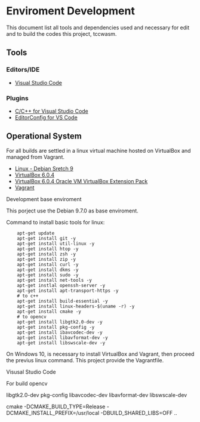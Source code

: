 # Enviroment Development 

This document list all tools and dependencies used and necessary for edit and to build the codes this project, tccwasm.

## Tools 

### Editors/IDE

* [Visual Studio Code](https://code.visualstudio.com/)

### Plugins

* [C/C++ for Visual Studio Code](https://marketplace.visualstudio.com/items?itemName=ms-vscode.cpptools)
* [EditorConfig for VS Code](https://marketplace.visualstudio.com/items?itemName=EditorConfig.EditorConfig)


## Operational System

For all builds are settled in a linux virtual machine hosted on VirtualBox and managed from Vagrant. 

* [Linux - Debian Sretch 9](https://www.debian.org/News/2017/20170617.pt.html)
* [VirtualBox 6.0.4](https://www.virtualbox.org/wiki/Downloads)
* [VirtualBox 6.0.4 Oracle VM VirtualBox Extension Pack](https://www.virtualbox.org/wiki/Downloads)
* [Vagrant](https://github.com/hashicorp/vagrant)


Development base enviroment

This porject use the Debian 9.7.0 as base enviroment.

Command to install basic tools for linux:

```shell
    apt-get update
    apt-get install git -y
    apt-get install util-linux -y
    apt-get install htop -y
    apt-get install zsh -y
    apt-get install zip -y
    apt-get install curl -y
    apt-get install dkms -y
    apt-get install sudo -y
    apt-get install net-tools -y
    apt-get instlal openssh-server -y
    apt-get install apt-transport-https -y
    # to c++
    apt-get install build-essential -y
    apt-get install linux-headers-$(uname -r) -y
    apt-get install cmake -y
    # to opencv
    apt-get install libgtk2.0-dev -y 
    apt-get install pkg-config -y
    apt-get install ibavcodec-dev -y
    apt-get install libavformat-dev -y
    apt-get install libswscale-dev -y
```

On Windows 10, is necessary to install VirtualBox and Vagrant, then proceed the previus linux command.
This project provide the Vagrantfile.


Visusal Studio Code

For build opencv

libgtk2.0-dev pkg-config libavcodec-dev libavformat-dev libswscale-dev


cmake -DCMAKE_BUILD_TYPE=Release -DCMAKE_INSTALL_PREFIX=/usr/local -DBUILD_SHARED_LIBS=OFF ..

